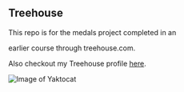 ## Treehouse

This repo is for the medals project completed in an

earlier course through treehouse.com.

Also checkout my Treehouse profile [here](https://teamtreehouse.com/cherylrendone).

![Image of Yaktocat](https://octodex.github.com/images/yaktocat.png)

